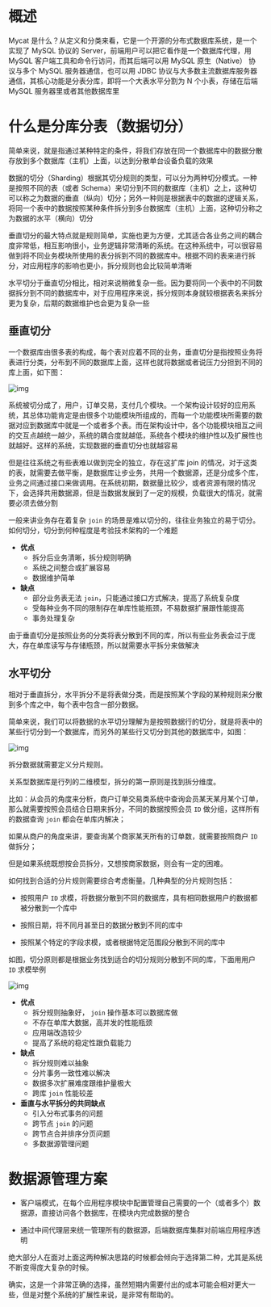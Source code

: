 # 概述

Mycat 是什么？从定义和分类来看，它是一个开源的分布式数据库系统，是一个实现了 MySQL  协议的 Server，前端用户可以把它看作是一个数据库代理，用 MySQL 客户端工具和命令行访问，而其后端可以用 MySQL  原生（Native） 协议与多个 MySQL 服务器通信，也可以用 JDBC  协议与大多数主流数据库服务器通信，其核心功能是分表分库，即将一个大表水平分割为 N 个小表，存储在后端 MySQL 服务器里或者其他数据库里

# 什么是分库分表（数据切分）

简单来说，就是指通过某种特定的条件，将我们存放在同一个数据库中的数据分散存放到多个数据库（主机）上面，以达到分散单台设备负载的效果

数据的切分（Sharding）根据其切分规则的类型，可以分为两种切分模式。一种是按照不同的表（或者   Schema）来切分到不同的数据库（主机）之上，这种切可以称之为数据的垂直（纵向）切分；另外一种则是根据表中的数据的逻辑关系，将同一个表中的数据按照某种条件拆分到多台数据库（主机）上面，这种切分称之为数据的水平（横向）切分

垂直切分的最大特点就是规则简单，实施也更为方便，尤其适合各业务之间的耦合度非常低，相互影响很小，业务逻辑非常清晰的系统。在这种系统中，可以很容易做到将不同业务模块所使用的表分拆到不同的数据库中。根据不同的表来进行拆分，对应用程序的影响也更小，拆分规则也会比较简单清晰

水平切分于垂直切分相比，相对来说稍微复杂一些。因为要将同一个表中的不同数据拆分到不同的数据库中，对于应用程序来说，拆分规则本身就较根据表名来拆分更为复杂，后期的数据维护也会更为复杂一些

## 垂直切分

一个数据库由很多表的构成，每个表对应着不同的业务，垂直切分是指按照业务将表进行分类，分布到不同的数据库上面，这样也就将数据或者说压力分担到不同的库上面，如下图：

![img](assert/2.MyCat原理/FpmfAPClER2qNWintlXL-6vHzl_D@-1588579721141.webp)

系统被切分成了，用户，订单交易，支付几个模块。一个架构设计较好的应用系统，其总体功能肯定是由很多个功能模块所组成的，而每一个功能模块所需要的数据对应到数据库中就是一个或者多个表。而在架构设计中，各个功能模块相互之间的交互点越统一越少，系统的耦合度就越低，系统各个模块的维护性以及扩展性也就越好。这样的系统，实现数据的垂直切分也就越容易

但是往往系统之有些表难以做到完全的独立，存在这扩库 join  的情况，对于这类的表，就需要去做平衡，是数据库让步业务，共用一个数据源，还是分成多个库，业务之间通过接口来做调用。在系统初期，数据量比较少，或者资源有限的情况下，会选择共用数据源，但是当数据发展到了一定的规模，负载很大的情况，就需要必须去做分割

一般来讲业务存在着复杂 `join` 的场景是难以切分的，往往业务独立的易于切分。 如何切分，切分到何种程度是考验技术架构的一个难题

- **优点**
  - 拆分后业务清晰，拆分规则明确
  - 系统之间整合或扩展容易
  - 数据维护简单
- **缺点**
  - 部分业务表无法 `join`，只能通过接口方式解决，提高了系统复杂度
  - 受每种业务不同的限制存在单库性能瓶颈，不易数据扩展跟性能提高
  - 事务处理复杂

由于垂直切分是按照业务的分类将表分散到不同的库，所以有些业务表会过于庞大，存在单库读写与存储瓶颈，所以就需要水平拆分来做解决

## 水平切分

相对于垂直拆分，水平拆分不是将表做分类，而是按照某个字段的某种规则来分散到多个库之中，每个表中包含一部分数据。

简单来说，我们可以将数据的水平切分理解为是按照数据行的切分，就是将表中的某些行切分到一个数据库，而另外的某些行又切分到其他的数据库中，如图：

![img](assert/2.MyCat原理/FplbAH0iEKsnjtY5r89I3EER-pDS@.webp)

拆分数据就需要定义分片规则。

关系型数据库是行列的二维模型，拆分的第一原则是找到拆分维度。 

比如：从会员的角度来分析，商户订单交易类系统中查询会员某天某月某个订单，那么就需要按照会员结合日期来拆分，不同的数据按照会员 `ID` 做分组，这样所有的数据查询 `join` 都会在单库内解决；

如果从商户的角度来讲，要查询某个商家某天所有的订单数，就需要按照商户 `ID` 做拆分；

但是如果系统既想按会员拆分，又想按商家数据，则会有一定的困难。

如何找到合适的分片规则需要综合考虑衡量。几种典型的分片规则包括：

- 按照用户 `ID` 求模，将数据分散到不同的数据库，具有相同数据用户的数据都被分散到一个库中
- 按照日期，将不同月甚至日的数据分散到不同的库中

- 按照某个特定的字段求模，或者根据特定范围段分散到不同的库中

如图，切分原则都是根据业务找到适合的切分规则分散到不同的库，下面用用户 `ID` 求模举例

![img](assert/2.MyCat原理/FiICfHIK96Ao6C9exSiGl9pfAz0g@.webp)

- **优点**
  - 拆分规则抽象好， `join` 操作基本可以数据库做
  - 不存在单库大数据，高并发的性能瓶颈
  - 应用端改造较少
  - 提高了系统的稳定性跟负载能力
- **缺点**
  - 拆分规则难以抽象
  - 分片事务一致性难以解决
  - 数据多次扩展难度跟维护量极大
  - 跨库 `join` 性能较差
- **垂直与水平拆分的共同缺点**
  - 引入分布式事务的问题
  - 跨节点 `join` 的问题
  - 跨节点合并排序分页问题
  - 多数据源管理问题

# 数据源管理方案

- 客户端模式，在每个应用程序模块中配置管理自己需要的一个（或者多个）数据源，直接访问各个数据库，在模块内完成数据的整合

- 通过中间代理层来统一管理所有的数据源，后端数据库集群对前端应用程序透明

绝大部分人在面对上面这两种解决思路的时候都会倾向于选择第二种，尤其是系统不断变得庞大复杂的时候。

确实，这是一个非常正确的选择，虽然短期内需要付出的成本可能会相对更大一些，但是对整个系统的扩展性来说，是非常有帮助的。

